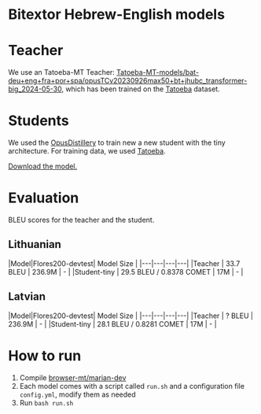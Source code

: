 # Bitextor Hebrew-English models

# Teacher
We use an Tatoeba-MT Teacher: [Tatoeba-MT-models/bat-deu+eng+fra+por+spa/opusTCv20230926max50+bt+jhubc_transformer-big_2024-05-30](https://object.pouta.csc.fi/Tatoeba-MT-models/bat-deu+eng+fra+por+spa/opusTCv20230926max50+bt+jhubc_transformer-big_2024-05-30.zip), which has been trained on the [Tatoeba](https://github.com/Helsinki-NLP/Tatoeba-Challenge/tree/master/data) dataset.


# Students
We used the [OpusDistillery](https://github.com/Helsinki-NLP/OpusDistillery) to train new a new student with the tiny architecture. For training data, we used [Tatoeba](https://github.com/Helsinki-NLP/Tatoeba-Challenge/tree/master/data).

[Download the model.](https://object.pouta.csc.fi/hplt_bitextor_models/bat-eng_tiny.zip)

# Evaluation
BLEU scores for the teacher and the student.

## Lithuanian

|Model|Flores200-devtest| Model Size |
|---|---|---|---|
|Teacher | 33.7 BLEU | 236.9M	 |  - |
|Student-tiny | 29.5 BLEU / 0.8378 COMET | 17M | - |

## Latvian
|Model|Flores200-devtest| Model Size |
|---|---|---|---|
|Teacher | ? BLEU | 236.9M	 |  - |
|Student-tiny | 28.1 BLEU / 0.8281 COMET | 17M | - |

# How to run
1. Compile [browser-mt/marian-dev](https://github.com/browsermt/marian-dev)
2. Each model comes with a script called `run.sh` and a configuration file `config.yml`, modify them as needed
3. Run `bash run.sh`